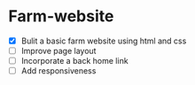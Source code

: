 # Farm-website
- [x] Bulit a basic farm website using html and css
- [ ] Improve page layout 
- [ ] Incorporate a back home link
- [ ] Add responsiveness
